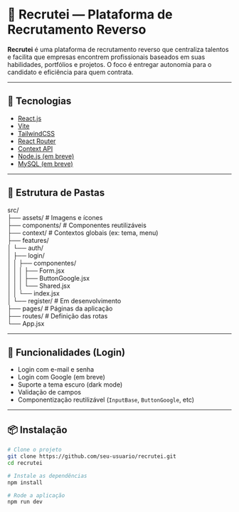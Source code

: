 # 🧠 Recrutei — Plataforma de Recrutamento Reverso

**Recrutei** é uma plataforma de recrutamento reverso que centraliza talentos e facilita que empresas encontrem profissionais baseados em suas habilidades, portfólios e projetos. O foco é entregar autonomia para o candidato e eficiência para quem contrata.

---

## 🚀 Tecnologias

- [React.js](https://reactjs.org/)
- [Vite](https://vitejs.dev/)
- [TailwindCSS](https://tailwindcss.com/)
- [React Router](https://reactrouter.com/)
- [Context API](https://react.dev/learn/scaling-up-with-reducer-and-context)
- [Node.js (em breve)](https://nodejs.org/)
- [MySQL (em breve)](https://www.mysql.com/)

---

## 📁 Estrutura de Pastas

src/<br/>
├── assets/ # Imagens e ícones<br/>
├── components/ # Componentes reutilizáveis<br/>
├── context/ # Contextos globais (ex: tema, menu)<br/>
├── features/<br/>
│ └── auth/<br/>
│ ├── login/<br/>
│ │ ├── componentes/<br/>
│ │ │ ├── Form.jsx<br/>
│ │ │ ├── ButtonGoogle.jsx<br/>
│ │ │ └── Shared.jsx<br/>
│ │ └── index.jsx<br/>
│ └── register/ # Em desenvolvimento<br/>
├── pages/ # Páginas da aplicação<br/>
├── routes/ # Definição das rotas<br/>
└── App.jsx<br/>

---

## 🧩 Funcionalidades (Login)

- Login com e-mail e senha
- Login com Google (em breve)
- Suporte a tema escuro (dark mode)
- Validação de campos
- Componentização reutilizável (`InputBase`, `ButtonGoogle`, etc)

---

## 📦 Instalação

```bash
# Clone o projeto
git clone https://github.com/seu-usuario/recrutei.git
cd recrutei

# Instale as dependências
npm install

# Rode a aplicação
npm run dev
